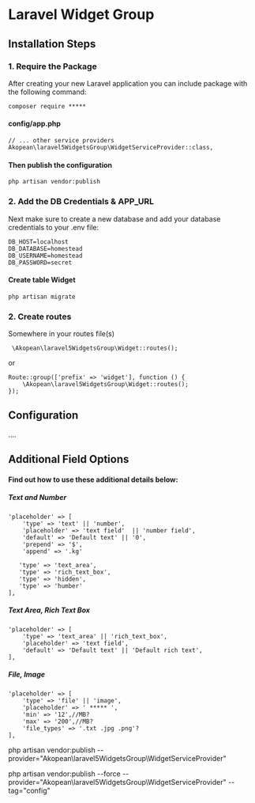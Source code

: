 # Laravel Widget Group

## Installation Steps

### 1. Require the Package

After creating your new Laravel application you can include package with the following command: 

```
composer require *****
```

#### config/app.php

```
// ... other service providers
Akopean\laravel5WidgetsGroup\WidgetServiceProvider::class,
```

#### Then publish the configuration

```
php artisan vendor:publish
```

### 2. Add the DB Credentials & APP_URL

Next make sure to create a new database and add your database credentials to your .env file:

```
DB_HOST=localhost
DB_DATABASE=homestead
DB_USERNAME=homestead
DB_PASSWORD=secret
```

#### Create table Widget

```
php artisan migrate
```

### 2. Create routes

Somewhere in your routes file(s)

```
 \Akopean\laravel5WidgetsGroup\Widget::routes();
```
or
```
Route::group(['prefix' => 'widget'], function () {
    \Akopean\laravel5WidgetsGroup\Widget::routes();
});
```

## Configuration


....




## Additional Field Options

#### Find out how to use these additional details below:


##### Text and Number
```
'placeholder' => [
    'type' => 'text' || 'number',
    'placeholder' => 'text field'  || 'number field',
    'default' => 'Default text' || '0',
    'prepend' => '$',
    'append' => '.kg'
    
   'type' => 'text_area',
   'type' => 'rich_text_box',
   'type' => 'hidden',
   'type' => 'humber'
],
```
##### Text Area, Rich Text Box 
```
'placeholder' => [
    'type' => 'text_area' || 'rich_text_box',
    'placeholder' => 'text field',
    'default' => 'Default text' || 'Default rich text',  
],
```

##### File, Image 
```
'placeholder' => [
    'type' => 'file' || 'image',
    'placeholder' => ' ***** ',
    'min' => '12',//MB?
    'max' => '200',//MB?
    'file_types' => '.txt .jpg .png'?
],
```

  
  
  php artisan vendor:publish --provider="Akopean\laravel5WidgetsGroup\WidgetServiceProvider"
  
  php artisan vendor:publish --force --provider="Akopean\laravel5WidgetsGroup\WidgetServiceProvider" --tag="config"